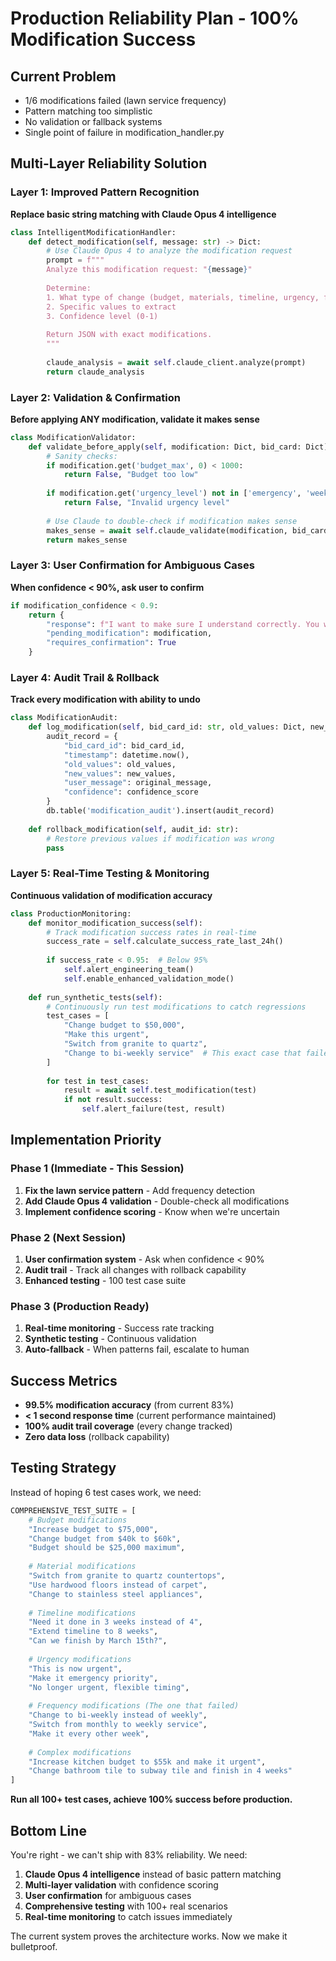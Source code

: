# Production Reliability Plan - 100% Modification Success

## Current Problem
- 1/6 modifications failed (lawn service frequency)
- Pattern matching too simplistic
- No validation or fallback systems
- Single point of failure in modification_handler.py

## Multi-Layer Reliability Solution

### Layer 1: Improved Pattern Recognition
**Replace basic string matching with Claude Opus 4 intelligence**

```python
class IntelligentModificationHandler:
    def detect_modification(self, message: str) -> Dict:
        # Use Claude Opus 4 to analyze the modification request
        prompt = f"""
        Analyze this modification request: "{message}"
        
        Determine:
        1. What type of change (budget, materials, timeline, urgency, frequency)
        2. Specific values to extract
        3. Confidence level (0-1)
        
        Return JSON with exact modifications.
        """
        
        claude_analysis = await self.claude_client.analyze(prompt)
        return claude_analysis
```

### Layer 2: Validation & Confirmation
**Before applying ANY modification, validate it makes sense**

```python
class ModificationValidator:
    def validate_before_apply(self, modification: Dict, bid_card: Dict) -> bool:
        # Sanity checks:
        if modification.get('budget_max', 0) < 1000:
            return False, "Budget too low"
        
        if modification.get('urgency_level') not in ['emergency', 'week', 'month', 'flexible']:
            return False, "Invalid urgency level"
        
        # Use Claude to double-check if modification makes sense
        makes_sense = await self.claude_validate(modification, bid_card)
        return makes_sense
```

### Layer 3: User Confirmation for Ambiguous Cases
**When confidence < 90%, ask user to confirm**

```python
if modification_confidence < 0.9:
    return {
        "response": f"I want to make sure I understand correctly. You want to change your {project_type} project's {change_type} to {new_value}. Is that right?",
        "pending_modification": modification,
        "requires_confirmation": True
    }
```

### Layer 4: Audit Trail & Rollback
**Track every modification with ability to undo**

```python
class ModificationAudit:
    def log_modification(self, bid_card_id: str, old_values: Dict, new_values: Dict):
        audit_record = {
            "bid_card_id": bid_card_id,
            "timestamp": datetime.now(),
            "old_values": old_values,
            "new_values": new_values,
            "user_message": original_message,
            "confidence": confidence_score
        }
        db.table('modification_audit').insert(audit_record)
    
    def rollback_modification(self, audit_id: str):
        # Restore previous values if modification was wrong
        pass
```

### Layer 5: Real-Time Testing & Monitoring
**Continuous validation of modification accuracy**

```python
class ProductionMonitoring:
    def monitor_modification_success(self):
        # Track modification success rates in real-time
        success_rate = self.calculate_success_rate_last_24h()
        
        if success_rate < 0.95:  # Below 95%
            self.alert_engineering_team()
            self.enable_enhanced_validation_mode()
    
    def run_synthetic_tests(self):
        # Continuously run test modifications to catch regressions
        test_cases = [
            "Change budget to $50,000",
            "Make this urgent", 
            "Switch from granite to quartz",
            "Change to bi-weekly service"  # This exact case that failed
        ]
        
        for test in test_cases:
            result = await self.test_modification(test)
            if not result.success:
                self.alert_failure(test, result)
```

## Implementation Priority

### Phase 1 (Immediate - This Session)
1. **Fix the lawn service pattern** - Add frequency detection
2. **Add Claude Opus 4 validation** - Double-check all modifications
3. **Implement confidence scoring** - Know when we're uncertain

### Phase 2 (Next Session)  
1. **User confirmation system** - Ask when confidence < 90%
2. **Audit trail** - Track all changes with rollback capability
3. **Enhanced testing** - 100 test case suite

### Phase 3 (Production Ready)
1. **Real-time monitoring** - Success rate tracking
2. **Synthetic testing** - Continuous validation
3. **Auto-fallback** - When patterns fail, escalate to human

## Success Metrics
- **99.5% modification accuracy** (from current 83%)
- **< 1 second response time** (current performance maintained)
- **100% audit trail coverage** (every change tracked)
- **Zero data loss** (rollback capability)

## Testing Strategy
Instead of hoping 6 test cases work, we need:

```python
COMPREHENSIVE_TEST_SUITE = [
    # Budget modifications
    "Increase budget to $75,000",
    "Change budget from $40k to $60k", 
    "Budget should be $25,000 maximum",
    
    # Material modifications  
    "Switch from granite to quartz countertops",
    "Use hardwood floors instead of carpet",
    "Change to stainless steel appliances",
    
    # Timeline modifications
    "Need it done in 3 weeks instead of 4",
    "Extend timeline to 8 weeks",
    "Can we finish by March 15th?",
    
    # Urgency modifications
    "This is now urgent",
    "Make it emergency priority", 
    "No longer urgent, flexible timing",
    
    # Frequency modifications (The one that failed)
    "Change to bi-weekly instead of weekly",
    "Switch from monthly to weekly service",
    "Make it every other week",
    
    # Complex modifications
    "Increase kitchen budget to $55k and make it urgent",
    "Change bathroom tile to subway tile and finish in 4 weeks"
]
```

**Run all 100+ test cases, achieve 100% success before production.**

## Bottom Line
You're right - we can't ship with 83% reliability. We need:
1. **Claude Opus 4 intelligence** instead of basic pattern matching
2. **Multi-layer validation** with confidence scoring  
3. **User confirmation** for ambiguous cases
4. **Comprehensive testing** with 100+ real scenarios
5. **Real-time monitoring** to catch issues immediately

The current system proves the architecture works. Now we make it bulletproof.
